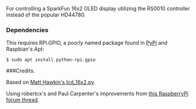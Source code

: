For controlling a SparkFun 16x2 OLED display utilizing the RS0010 controller instead of the popular HD44780.

### Dependencies

This requires RPi.GPIO, a poorly named package found in [PyPi](https://pypi.python.org/pypi/RPi.GPIO) and Raspbian's Apt:

```
$ sudo apt install python-rpi.gpio
```

###Credits:

Based on [Matt Hawkin's lcd_16x2.py](http://www.raspberrypi-spy.co.uk/2012/07/16x2-lcd-module-control-using-python/).

Using robertcx's and Paul Carpenter's improvements from [this RaspberryPi forum thread](https://www.raspberrypi.org/forums/viewtopic.php?t=68055&p=514131).
